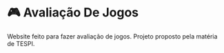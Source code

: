 # 🎮 Avaliação De Jogos
Website feito para fazer avaliação de jogos. Projeto proposto pela matéria de TESPI.
